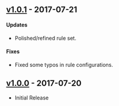 ## [v1.0.1](https://github.com/bsara/stylelint-config-bsara/tree/v1.0.1) - 2017-07-21

#### Updates

- Polished/refined rule set.


#### Fixes

- Fixed some typos in rule configurations.



## [v1.0.0](https://github.com/bsara/stylelint-config-bsara/tree/v1.0.0) - 2017-07-20

- Initial Release
